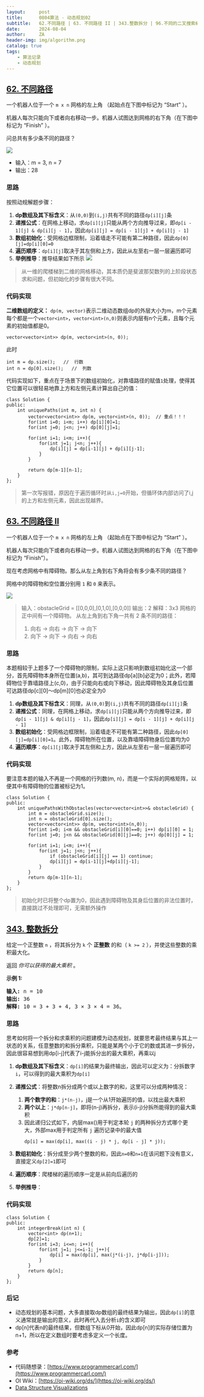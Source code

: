 ```yaml
---
layout:     post
title:      0804算法 - 动态规划02
subtitle:   62.不同路径 | 63. 不同路径 II | 343.整数拆分 | 96.不同的二叉搜索树
date:       2024-08-04
author:     ZA
header-img: img/algorithm.png
catalog: true
tags:
    - 算法记录
    - 动态规划
---
```


## [62. 不同路径](https://leetcode.cn/problems/unique-paths/)

一个机器人位于一个 `m x n` 网格的左上角 （起始点在下图中标记为 “Start” ）。

机器人每次只能向下或者向右移动一步。机器人试图达到网格的右下角（在下图中标记为 “Finish” ）。

问总共有多少条不同的路径？

![](https://img.tditor.com/image-4ef07c4fc8524640b728fc7261b235a0.png)

* 输入：m = 3, n = 7
* 输出：28

### 思路

按照动规解题步骤：

1. **dp数组及其下标含义**：从`(0,0)`到`(i,j)`共有不同的路径`dp[i][j]`条
2. **递推公式**：在网格上移动，求`dp[i][j]`只能从两个方向推导过来，即`dp[i - 1][j] & dp[i][j - 1]`，因此`dp[i][j] = dp[i - 1][j] + dp[i][j - 1]`
3. **数组初始化**：受网格边框限制，沿着墙走不可能有第二种路径，因此`dp[0][j]=dp[i][0]=0`
4. **遍历顺序**：`dp[i][j]`取决于其左侧和上方，因此从左至右一层一层遍历即可
5. **举例推导**：推导结果如下所示
   ![](https://img.tditor.com/image-4ef07c4fc8524640b728fc7261b235a0.png)

> 从一维的爬楼梯到二维的网格移动，其本质仍是斐波那契数列的上阶段状态求和问题，但初始化的步骤有很大不同。

### 代码实现

**二维数组的定义：**
`dp(m, vector)`表示二维动态数组dp的外层大小为m，m个元素每个都是一个`vector<int>`，`vector<int>(n,0)`则表示内层有n个元素，且每个元素的初始值都是0。

```
vector<vector<int>> dp(m, vector<int>(n, 0));
```

此时

```
int m = dp.size();   //  行数
int n = dp[0].size();   //  列数
```

代码实现如下，重点在于场景下的数组初始化，对靠墙路径的赋值`1`处理，使得其它位置可以很轻易地靠上方和左侧元素计算出自己的值：

```
class Solution {
public:
    int uniquePaths(int m, int n) {
        vector<vector<int>> dp(m, vector<int>(n, 0));  // 重点！！！
        for(int i=0; i<m; i++) dp[i][0]=1;
        for(int j=0; j<n; j++) dp[0][j]=1;

        for(int i=1; i<m; i++){
            for(int j=1; j<n; j++){
                dp[i][j] = dp[i-1][j] + dp[i][j-1];
            }
        }
        
        return dp[m-1][n-1];
    }
};
```

> 第一次写报错，原因在于遍历循环时从`i,j=0`开始，但循环体内部访问了i,j的上方和左侧元素，因此出现越界。

## [63. 不同路径 II](https://leetcode.cn/problems/unique-paths-ii/)

一个机器人位于一个 `m x n` 网格的左上角 （起始点在下图中标记为 “Start” ）。

机器人每次只能向下或者向右移动一步。机器人试图达到网格的右下角（在下图中标记为 “Finish”）。

现在考虑网格中有障碍物。那么从左上角到右下角将会有多少条不同的路径？

网格中的障碍物和空位置分别用 `1` 和 `0` 来表示。

![](https://img.tditor.com/image-4ef07c4fc8524640b728fc7261b235a0.png)

> 输入：obstacleGrid = [[0,0,0],[0,1,0],[0,0,0]]
> 输出：2
> 解释：3x3 网格的正中间有一个障碍物。
> 从左上角到右下角一共有 2 条不同的路径：
> 
> 1. 向右 -> 向右 -> 向下 -> 向下
> 2. 向下 -> 向下 -> 向右 -> 向右

### 思路

本题相较于上题多了一个障碍物的限制，实际上这只影响到数组初始化这一个部分，首先障碍物本身所在位置(a,b)，其可到达路径dp[a][b]必定为0；此外，若障碍物位于靠墙路径上(c,0)，由于只能向右或向下移动，因此障碍物及其身后位置可达路径dp[c][0]～dp[m][0]也必定全为0

1. **dp数组及其下标含义**：同理，从`(0,0)`到`(i,j)`共有不同的路径`dp[i][j]`条
2. **递推公式**：同理，在网格上移动，求`dp[i][j]`只能从两个方向推导过来，即`dp[i - 1][j] & dp[i][j - 1]`，因此`dp[i][j] = dp[i - 1][j] + dp[i][j - 1]`
3. **数组初始化**：受网格边框限制，沿着墙走不可能有第二种路径，因此`dp[0][j]=dp[i][0]=1`。此外，障碍物所在位置，以及靠墙障碍物身后位置均为0
4. **遍历顺序**：`dp[i][j]`取决于其左侧和上方，因此从左至右一层一层遍历即可

### 代码实现

要注意本题的输入不再是一个网格的行列数(m, n)，而是一个实际的网格矩阵，以便其中有障碍物的位置被标记为1。

```
class Solution {
public:
    int uniquePathsWithObstacles(vector<vector<int>>& obstacleGrid) {
        int m = obstacleGrid.size();
        int n = obstacleGrid[0].size();
        vector<vector<int>> dp(m, vector<int>(n,0));
        for(int i=0; i<m && obstacleGrid[i][0]==0; i++) dp[i][0] = 1;
        for(int j=0; j<n && obstacleGrid[0][j]==0; j++) dp[0][j] = 1;

        for(int i=1; i<m; i++){
            for(int j=1; j<n; j++){
                if (obstacleGrid[i][j] == 1) continue;
                dp[i][j] = dp[i-1][j]+dp[i][j-1];
            }
        }
        return dp[m-1][n-1];
    }
};
```

> 初始化时已将整个dp置为0，因此遇到障碍物及其身后位置的非法位置时，直接跳过不处理即可，无需额外操作

## [343. 整数拆分](https://leetcode.cn/problems/integer-break/)

给定一个正整数 `n` ，将其拆分为 `k` 个 **正整数** 的和（ `k >= 2` ），并使这些整数的乘积最大化。

返回 *你可以获得的最大乘积* 。

**示例 1:**

<pre><strong>输入: </strong>n = 10
<strong>输出: </strong>36
<strong>解释: </strong>10 = 3 + 3 + 4, 3 × 3 × 4 = 36。</pre>

### 思路

思考如何将一个拆分和求乘积的问题建模为动态规划，就要思考最终结果与其上一状态的关系，任意整数的和拆分乘积，只能是某两个小于它的数或其进一步拆分，因此很容易想到用dp[i-j]代表了i-j能拆分出的最大乘积，再乘以j

1. **dp数组及其下标含义**：`dp[i]`的结果为最终输出，因此可以定义为：分拆数字`i`，可以得到的最大乘积为`dp[i]`
2. **递推公式**：将整数n拆分成两个或以上数字的和，这里可以分成两种情况：
   
   1. **两个数字的和**：`j*(n-j)`，j是一个从1开始遍历的值，以找出最大乘积
   2. **两个以上**：`j*dp[n-j]`，即将(n-j)再拆分，表示(i-j)分拆所能得到的最大乘积
   3. 因此递归公式如下，内层max()用于判定本轮 `j` 的两种拆分方式哪个更大，外部max用于判定所有 `j` 遍历记录中的最大值
      ```
      dp[i] = max(dp[i], max((i - j) * j, dp[i - j] * j));
      ```

3. **数组初始化**：拆分成至少两个整数的和，因此`n=0`和`n=1`在该问题下没有意义，直接定义`dp[2]=1`即可
4. **遍历顺序**：爬楼梯的遍历顺序一定是从前向后遍历的
5. **举例推导**：

### 代码实现

```
class Solution {
public:
    int integerBreak(int n) {
        vector<int> dp(n+1);
        dp[2]=1;
        for(int i=3; i<=n; i++){
            for(int j=1; j<=i-1; j++){
                dp[i] = max(dp[i], max(j*(i-j), j*dp[i-j]));
            }
        }
        return dp[n];
    }
};
```

### 后记

* 动态规划的基本问题，大多直接取dp数组的最终结果为输出，因此`dp[i]`的意义通常就是输出的意义，此时再代入去分析`i`的含义即可
* dp[n]代表n的最终结果，但数组下标从0开始，因此dp[n]的实际存储位置为n+1，所以在定义数组时要考虑多定义一个长度。


### 参考

- 代码随想录：[https://www.programmercarl.com/](https://www.programmercarl.com/)
- OI Wiki：[https://oi-wiki.org/ds/](https://oi-wiki.org/ds/)
- [Data Structure Visualizations](https://www.cs.usfca.edu/~galles/visualization/Algorithms.html)
